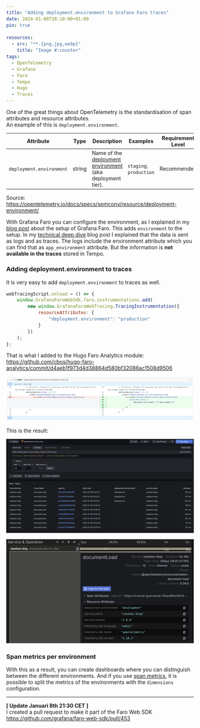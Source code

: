 ```yaml
---
title: "Adding deployment.environment to Grafana Faro traces"
date: 2024-01-08T20:10:00+01:00
pin: true

resources:
  - src: "**.{png,jpg,webp}"
    title: "Image #:counter"
tags:
  - OpenTelemetry
  - Grafana
  - Faro
  - Tempo
  - Hugo
  - Traces
---
```


One of the great things about OpenTelemetry is the standardisation of span attributes and resource attributes.   
An example of this is `deployment.environment`.

| Attribute  | Type | Description  | Examples  | Requirement Level |
|---|---|---|---|---|
| `deployment.environment` | string | Name of the [deployment environment](https://wikipedia.org/wiki/Deployment_environment) (aka deployment tier). | `staging`; `production` | Recommended |

Source: https://opentelemetry.io/docs/specs/semconv/resource/deployment-environment/

With Grafana Faro you can configure the environment, as I explained in my [blog post](../20231124-blog-observability-with-grafana-faro) about the setup of Grafana Faro. This adds `environment` to the setup. 
In my [technical deep dive](../20231204-technical-deep-dive-into-grafana-faro) blog post I explained that the data is sent as logs and as traces.
The logs include the environment attribute which you can find that as `app_environment` attribute. 
But the information is **not available in the traces** stored in Tempo.

### Adding deployment.environment to traces

It is very easy to add `deployment.environment` to traces as well.

```js
webTracingScript.onload = () => {
    window.GrafanaFaroWebSdk.faro.instrumentations.add(
        new window.GrafanaFaroWebTracing.TracingInstrumentation({
            resourceAttributes: {
                "deployment.environment": "production"
            }
        })
    );
};
```
That is what I added to the Hugo Faro Analytics module:   
https://github.com/cbos/hugo-faro-analytics/commit/d4aeb1f973d4d38864d580bf32086ac1508d9506   

![git commmit](git_change.png)

This is the result:

![traces with deployment environment](traces_with_deployment_environment.png)

![trace_details](trace_details.png)

### Span metrics per environment

With this as a result, you can create dashboards where you can distinguish between the different environments.
And if you use [span metrics](https://github.com/open-telemetry/opentelemetry-collector-contrib/tree/main/connector/spanmetricsconnector), it is possible to split the metrics of the environments with the `dimensions` configuration.

---
**[ Update Januari 8th 21:30 CET ]**   
I created a pull request to make it part of the Faro Web SDK https://github.com/grafana/faro-web-sdk/pull/453